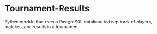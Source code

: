 # Tournament-Results
Python module that uses a PostgreSQL database to keep track of players, matches, and results in a tournament
